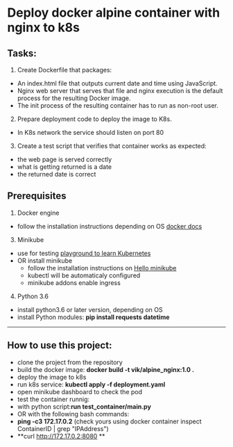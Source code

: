 # Deploy docker alpine container with nginx to k8s
## Tasks:
1. Create Dockerfile that packages:
 * An index.html file that outputs current date and time using JavaScript.
 * Nginx web server that serves that file and nginx execution is the default process for the resulting Docker image.
 * The init process of the resulting container has to run as non-root user.
2. Prepare deployment code to deploy the image to K8s.
 * In K8s network the service should listen on port 80
3. Create a test script that verifies that container works as expected:
 * the web page is served correctly
 * what is getting returned is a date
 * the returned date is correct

## Prerequisites
1. Docker engine
* follow the installation instructions depending on OS [docker docs](https://docs.docker.com/engine/install/)
3. Minikube
* use for testing [playground to learn Kubernetes](https://labs.play-with-k8s.com/)
* OR install minikube
  * follow the installation instructions on [Hello minikube](https://kubernetes.io/docs/tutorials/hello-minikube/)
  * kubectl will be automaticaly configured
  * minikube addons enable ingress
4. Python 3.6
* install python3.6 or later version, depending on OS
* install Python modules: **pip install requests datetime**

-----------------------------------------------------------
## How to use this project:
* clone the project from the repository
* build the docker image:
  **docker build -t vik/alpine_nginx:1.0 .**
* deploy the image to k8s
* run k8s service: **kubectl apply -f deployment.yaml**
* open minikube dashboard to check the pod
* test the container runnig:
 * with python script:**run test_container/main.py**
 * OR with the following bash commands: 
 * **ping -c3 172.17.0.2** (check yours using docker container inspect ContainerID | grep "IPAddress")
 * **curl http://172.17.0.2:8080 **


